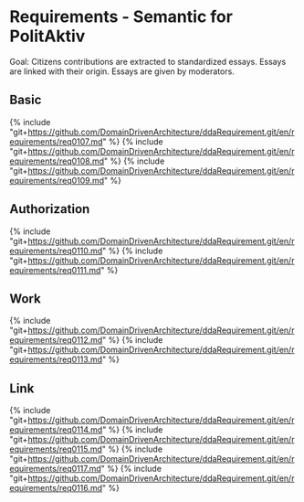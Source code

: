 # Requirements - Semantic for PolitAktiv
Goal: Citizens contributions are extracted to standardized essays. 
Essays are linked with their origin. 
Essays are given by moderators. 

## Basic
{% include "git+https://github.com/DomainDrivenArchitecture/ddaRequirement.git/en/requirements/req0107.md" %}
{% include "git+https://github.com/DomainDrivenArchitecture/ddaRequirement.git/en/requirements/req0108.md" %}
{% include "git+https://github.com/DomainDrivenArchitecture/ddaRequirement.git/en/requirements/req0109.md" %}
  
## Authorization
{% include "git+https://github.com/DomainDrivenArchitecture/ddaRequirement.git/en/requirements/req0110.md" %}
{% include "git+https://github.com/DomainDrivenArchitecture/ddaRequirement.git/en/requirements/req0111.md" %}

## Work
{% include "git+https://github.com/DomainDrivenArchitecture/ddaRequirement.git/en/requirements/req0112.md" %}
{% include "git+https://github.com/DomainDrivenArchitecture/ddaRequirement.git/en/requirements/req0113.md" %}

## Link
{% include "git+https://github.com/DomainDrivenArchitecture/ddaRequirement.git/en/requirements/req0114.md" %}
{% include "git+https://github.com/DomainDrivenArchitecture/ddaRequirement.git/en/requirements/req0115.md" %}
{% include "git+https://github.com/DomainDrivenArchitecture/ddaRequirement.git/en/requirements/req0117.md" %}
{% include "git+https://github.com/DomainDrivenArchitecture/ddaRequirement.git/en/requirements/req0116.md" %}
